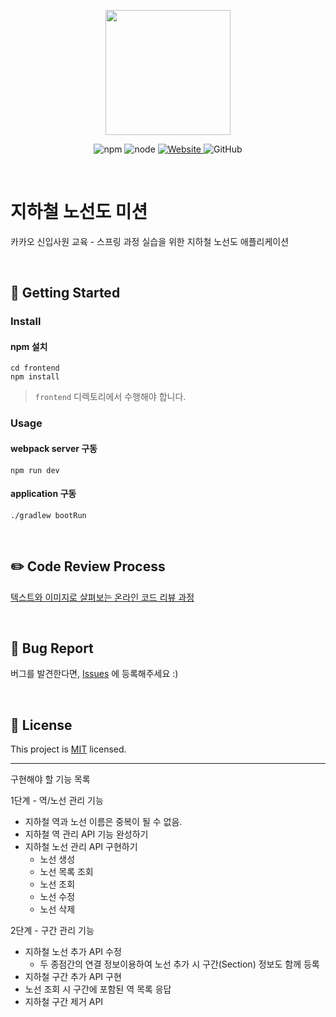 <p align="center">
    <img width="200px;" src="https://raw.githubusercontent.com/woowacourse/atdd-subway-admin-frontend/master/images/main_logo.png"/>
</p>
<p align="center">
  <img alt="npm" src="https://img.shields.io/badge/npm-%3E%3D%205.5.0-blue">
  <img alt="node" src="https://img.shields.io/badge/node-%3E%3D%209.3.0-blue">
  <a href="https://edu.nextstep.camp/c/R89PYi5H" alt="nextstep atdd">
    <img alt="Website" src="https://img.shields.io/website?url=https%3A%2F%2Fedu.nextstep.camp%2Fc%2FR89PYi5H">
  </a>
  <img alt="GitHub" src="https://img.shields.io/github/license/next-step/spring-subway-admin-kakao">
</p>

<br>

# 지하철 노선도 미션
카카오 신입사원 교육 - 스프링 과정 실습을 위한 지하철 노선도 애플리케이션

<br>

## 🚀 Getting Started

### Install
#### npm 설치
```
cd frontend
npm install
```
> `frontend` 디렉토리에서 수행해야 합니다.

### Usage
#### webpack server 구동
```
npm run dev
```
#### application 구동
```
./gradlew bootRun
```
<br>

## ✏️ Code Review Process
[텍스트와 이미지로 살펴보는 온라인 코드 리뷰 과정](https://github.com/next-step/nextstep-docs/tree/master/codereview)

<br>

## 🐞 Bug Report

버그를 발견한다면, [Issues](https://github.com/next-step/spring-subway-admin-kakao/issues) 에 등록해주세요 :)

<br>

## 📝 License

This project is [MIT](https://github.com/next-step/spring-subway-admin-kakao/blob/master/LICENSE) licensed.



---
구현해야 할 기능 목록

1단계 - 역/노선 관리 기능
* 지하철 역과 노선 이름은 중복이 될 수 없음.
* 지하철 역 관리 API 기능 완성하기
* 지하철 노선 관리 API 구현하기
    - 노선 생성
    - 노선 목록 조회
    - 노선 조회
    - 노선 수정
    - 노선 삭제

2단계 - 구간 관리 기능
* 지하철 노선 추가 API 수정
    - 두 종점간의 연결 정보이용하여 노선 추가 시 구간(Section) 정보도 함께 등록
* 지하철 구간 추가 API 구현
* 노선 조회 시 구간에 포함된 역 목록 응답
* 지하철 구간 제거 API
